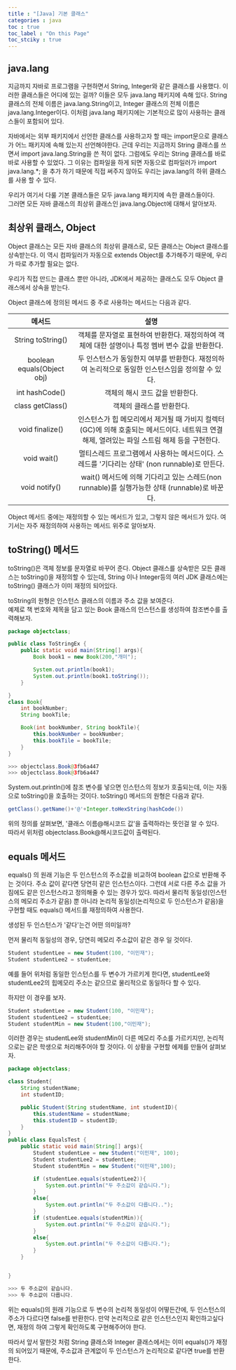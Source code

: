 ```yaml
---
title : "[Java] 기본 클래스"
categories : java
toc : true
toc_label : "On this Page"
toc_stciky : true
---
```

## java.lang
지금까지 자바로 프로그램을 구현하면서 String, Integer와 같은 클래스를 사용했다. 이러한 클래스들은 어디에 있는 걸까? 이들은 모두 java.lang 패키지에 속해 있다. String 클래스의 전체 이름은 java.lang.String이고, Integer 클래스의 전체 이름은 java.lang.Integer이다. 이처럼 java.lang 패키지에는 기본적으로 많이 사용하는 클래스들이 포함되어 있다. 

자바에서는 외부 패키지에서 선언한 클래스를 사용하고자 할 때는 import문으로 클래스가 어느 패키지에 속해 있는지 선언해야한다. 근데 우리는 지금까지 String 클래스를 쓰면서 import java.lang.String을 쓴 적이 없다. 그럼에도 우리는 String 클래스를 바로바로 사용할 수 있었다. 그 이유는 컴파일을 하게 되면 자동으로 컴파일러가 import java.lang.*; 을 추가 하기 때문에 직접 써주지 않아도 우리는 java.lang의 하위 클래스를 사용 할 수 있다.

우리가 여기서 다룰 기본 클래스들은 모두 java.lang 패키지에 속한 클래스들이다.    
그러면 모든 자바 클래스의 최상위 클래스인 java.lang.Object에 대해서 알아보자.

## 최상위 클래스, Object
Object 클래스는 모든 자바 클래스의 최상위 클래스로, 모든 클래스는 Object 클래스를 상속받는다. 이 역시 컴파일러가 자동으로 extends Object를 추가해주기 때문에, 우리가 따로 추가할 필요는 없다.

우리가 직접 만드는 클래스 뿐만 아니라, JDK에서 제공하는 클래스도 모두 Object 클래스에서 상속을 받는다.

Object 클래스에 정의된 메서드 중 주로 사용하는 메서드는 다음과 같다.

|메서드|설명|
|:---:|:---:|
|String toString()| 객체를 문자열로 표현하여 반환한다. 재정의하여 객체에 대한 설명이나 특정 멤버 변수 값을 반환한다.|
|boolean equals(Object obj)|두 인스턴스가 동일한지 여부를 반환한다. 재정의하여 논리적으로 동일한 인스턴스임을 정의할 수 있다.|
|int hashCode()|객체의 해시 코드 값을 반환한다.|
|class getClass()|객체의 클래스를 반환한다.|
|void finalize()|인스턴스가 힙 메모리에서 제거될 때 가비지 컬렉터(GC)에 의해 호출되는 메서드이다. 네트워크 연결 해제, 열려있는 파일 스트림 해제 등을 구현한다.|
|void wait()|멀티스레드 프로그램에서 사용하는 메서드이다. 스레드를 '기다리는 상태' (non runnable)로 만든다.|
|void notify()|wait() 메서드에 의해 기다리고 있는 스레드(non runnable)를 실행가능한 상태 (runnable)로 바꾼다.|

Object 메서드 중에는 재정의할 수 있는 메서드가 있고, 그렇지 않은 메서드가 있다. 여기서는 자주 재정의하여 사용하는 메서드 위주로 알아보자.

## toString() 메서드
toString()은 객체 정보를 문자열로 바꾸어 준다. Object 클래스를 상속받은 모든 클래스는 toString()을 재정의할 수 있는데, String 이나 Integer등의 여러 JDK 클래스에는 toString() 클래스가 이미 재정의 되어있다.

toString의 원형은 인스턴스 클래스의 이름과 주소 값을 보여준다.   
예제로 책 번호와 제목을 담고 있는 Book 클래스의 인스턴스를 생성하여 참조변수를 출력해보자.

```java
package objectclass;

public class ToStringEx {
    public static void main(String[] args){
        Book book1 = new Book(200,"개미");

        System.out.println(book1);
        System.out.println(book1.toString());
    }

}
class Book{
    int bookNumber;
    String bookTile;

    Book(int bookNumber, String bookTile){
        this.bookNumber = bookNumber;
        this.bookTile = bookTile;
    }
}

>>> objectclass.Book@3fb6a447
>>> objectclass.Book@3fb6a447
```
System.out.println()에 참조 변수를 넣으면 인스턴스의 정보가 호출되는데, 이는 자동으로 toString()을 호출하는 것이다. 
toString() 메서드의 원형은 다음과 같다.
```java
getClass().getName()+'@'+Integer.toHexString(hashCode())
```
위의 정의를 살펴보면,  '클래스 이름@해시코드 값'을 출력하라는 뜻인걸 알 수 있다.    
따라서 위처럼 objectclass.Book@해시코드값이 출력된다.

## equals 메서드
equals() 의 원래 기능은 두 인스턴스의 주소값을 비교하여 boolean 값으로 반환해 주는 것이다. 주소 값이 같다면 당연히 같은 인스턴스이다. 그런데 서로 다른 주소 값을 가짐에도 같은 인스턴스라고 정의해줄 수 있는 경우가 있다. 따라서 물리적 동일성(인스턴스의 메모리 주소가 같음) 뿐 아니라 논리적 동일성(논리적으로 두 인스턴스가 같음)을 구현할 때도 equals() 메서드를 재정의하여 사용한다.

생성된 두 인스턴스가 '같다'는건 어떤 의미일까?

먼저 물리적 동일성의 경우, 당연히 메모리 주소값이 같은 경우 일 것이다.   
```java
Student studentLee = new Student(100, "이민재");
Student studentLee2 = studentLee;
```
예를 들어 위처럼 동일한 인스턴스를 두 변수가 가르키게 한다면, studentLee와 studentLee2의 힙메모리 주소는 같으므로 물리적으로 동일하다 할 수 있다.

하지만 이 경우를 보자.
```java
Student studentLee = new Student(100, "이민재");
Student studentLee2 = studentLee;
Student studentMin = new Student(100,"이민재");
```
이러한 경우는 studentLee와 studentMin이 다른 메모리 주소를 가르키지만, 논리적으로는 같은 학생으로 처리해주어야 할 것이다. 이 상황을 구현할 에제를 만들어 살펴보자.

```java
package objectclass;

class Student{
    String studentName;
    int studentID;

    public Student(String studentName, int studentID){
        this.studentName = studentName;
        this.studentID = studentID;
    }
}
public class EqualsTest {
    public static void main(String[] args){
        Student studentLee = new Student("이민재", 100);
        Student studentLee2 = studentLee;
        Student studentMin = new Student("이민재",100);

        if (studentLee.equals(studentLee2)){
            System.out.println("두 주소값이 같습니다.");
        }
        else{
            System.out.println("두 주소값이 다릅니다..");
        }
        if (studentLee.equals(studentMin)){
            System.out.println("두 주소값이 같습니다.");
        }
        else{
            System.out.println("두 주소값이 다릅니다.");
        }
    }


}

>>> 두 주소값이 같습니다.
>>> 두 주소값이 다릅니다.
```
위는 equals()의 원래 기능으로 두 변수의 논리적 동일성이 어떻든간에, 두 인스턴스의 주소가 다르다면 false를 반환한다.
만약 논리적으로 같은 인스턴스인지 확인하고싶다면, 재정의 하여 그렇게 확인하도록 구현해주어야 한다.

따라서 앞서 말한것 처럼 String 클래스와 Integer 클래스에서는 이미 equals()가 재정의 되어있기 때문에, 주소값과 관계없이 두 인스턴스가 논리적으로 같다면 true를 반환한다.
